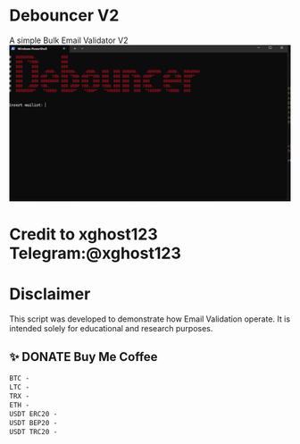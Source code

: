 # Debouncer V2
A simple Bulk Email Validator V2
![alt text](https://github.com/xghost123/Debouncer/blob/main/image.png?raw=true)

# Credit to xghost123 Telegram:@xghost123

# Disclaimer

This script was developed to demonstrate how Email Validation operate.
It is intended solely for educational and research purposes.

## ✨ DONATE Buy Me Coffee

    BTC - 
    LTC - 
    TRX - 
    ETH - 
    USDT ERC20 - 
    USDT BEP20 - 
    USDT TRC20 - 
